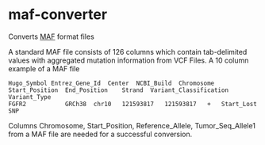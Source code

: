 # maf-converter
Converts [MAF](https://docs.gdc.cancer.gov/Data/File_Formats/MAF_Format/#:~:text=Mutation%20Annotation%20Format%20(MAF)%20is,through%20the%20Somatic%20Aggregation%20Workflow.) format files


A standard MAF file consists of 126 columns which contain tab-delimited values with aggregated mutation information from VCF Files.
A 10 column example of a MAF file
```
Hugo_Symbol	Entrez_Gene_Id	Center	NCBI_Build	Chromosome	Start_Position	End_Position	Strand	Variant_Classification	Variant_Type
FGFR2			GRCh38	chr10	121593817	121593817	+	Start_Lost	SNP
```

Columns Chromosome, Start_Position, Reference_Allele, Tumor_Seq_Allele1 from a MAF file are needed for a successful conversion.